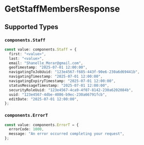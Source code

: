 # GetStaffMembersResponse


## Supported Types

### `components.Staff`

```typescript
const value: components.Staff = {
  first: "<value>",
  last: "<value>",
  email: "Shanelle_Morar@gmail.com",
  geoTimestamp: "2025-07-01 12:00:00",
  navigatingToJobUuid: "123e4567-f685-443f-90e6-230a6d69441b",
  navigatingTimestamp: "2025-07-01 12:00:00",
  navigatingExpiryTimestamp: "2025-07-01 12:00:00",
  statusMessageTimestamp: "2025-07-01 12:00:00",
  securityRoleUuid: "123e4567-4ca9-4f07-8142-230a6202084b",
  uuid: "123e4567-4dbe-4086-b9ec-230a66791fcb",
  editDate: "2025-07-01 12:00:00",
};
```

### `components.ErrorT`

```typescript
const value: components.ErrorT = {
  errorCode: 1000,
  message: "An error occurred completing your request",
};
```

